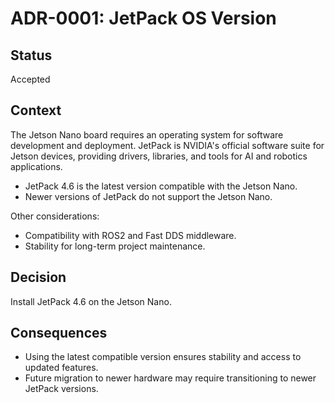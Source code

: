 # ADR-0001: JetPack OS Version

## **Status**
Accepted  

## **Context**
The Jetson Nano board requires an operating system for software development and deployment. JetPack is NVIDIA's official software suite for Jetson devices, providing drivers, libraries, and tools for AI and robotics applications.

- JetPack 4.6 is the latest version compatible with the Jetson Nano.  
- Newer versions of JetPack do not support the Jetson Nano.  

Other considerations:  
- Compatibility with ROS2 and Fast DDS middleware.  
- Stability for long-term project maintenance.

## **Decision**
Install JetPack 4.6 on the Jetson Nano.

## **Consequences**
- Using the latest compatible version ensures stability and access to updated features.  
- Future migration to newer hardware may require transitioning to newer JetPack versions.  

